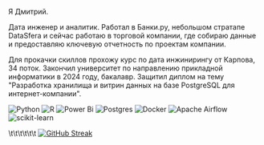 Я Дмитрий. 

Дата инженер и аналитик. Работал в Банки.ру, небольшом стратапе DataSfera и сейчас работаю в торговой компании, где собираю данные и предоставляю ключевую отчетность по проектам компании. 

Для прокачки скиллов прохожу курс по дата инжинирингу от Карпова, 34 поток. Закончил университет по направлению прикладной информатики в 2024 году, бакалавр. Защитил диплом на тему "Разработка хранилища и витрин данных на базе PostgreSQL для интернет-компании".

![Python](https://img.shields.io/badge/python-3670A0?style=for-the-badge&logo=python&logoColor=ffdd54)
![R](https://img.shields.io/badge/r-%23276DC3.svg?style=for-the-badge&logo=r&logoColor=white)
![Power Bi](https://img.shields.io/badge/power_bi-F2C811?style=for-the-badge&logo=powerbi&logoColor=black)
![Postgres](https://img.shields.io/badge/postgres-%23316192.svg?style=for-the-badge&logo=postgresql&logoColor=white)
![Docker](https://img.shields.io/badge/docker-%230db7ed.svg?style=for-the-badge&logo=docker&logoColor=white)
![Apache Airflow](https://img.shields.io/badge/Apache%20Airflow-017CEE?style=for-the-badge&logo=Apache%20Airflow&logoColor=white)
![scikit-learn](https://img.shields.io/badge/scikit--learn-%23F7931E.svg?style=for-the-badge&logo=scikit-learn&logoColor=white)

\t\t\t\t\t\t [![GitHub Streak](https://github-readme-streak-stats.herokuapp.com?user=ZhDmitriy&theme=dark&hide_border=true&border_radius=3&date_format=j%20M%5B%20Y%5D)](https://git.io/streak-stats)
